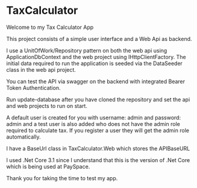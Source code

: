 # TaxCalculator
Welcome to my Tax Calculator App

This project consists of a simple user interface and a Web Api as backend.

I use a UnitOfWork/Repository pattern on both the web api using ApplicationDbContext and the web project using IHttpClientFactory. 
The initial data required to run the application is seeded via the DataSeeder class in the web api project.

You can test the API via swagger on the backend with integrated Bearer Token Authentication.

Run update-database after you have cloned the repository and set the api and web projects to run on start.

A default user is created for you with username: admin and password: admin
and a test user is also added who does not have the admin role required to calculate tax.
If you register a user they will get the admin role automatically.

I have a BaseUrl class in TaxCalculator.Web which stores the APIBaseURL

I used .Net Core 3.1 since I understand that this is the version of .Net Core which is being used at PaySpace.

Thank you for taking the time to test my app.
